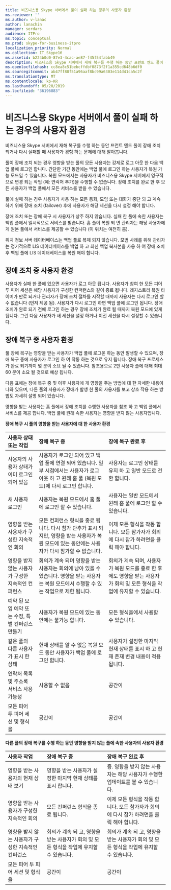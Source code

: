 ```yaml
---
title: 비즈니스용 Skype 서버에서 풀이 실패 하는 경우의 사용자 환경
ms.reviewer: ''
ms.author: v-lanac
author: lanachin
manager: serdars
audience: ITPro
ms.topic: conceptual
ms.prod: skype-for-business-itpro
localization_priority: Normal
ms.collection: IT_Skype16
ms.assetid: b224b0d0-87e3-4cac-ae87-f45f54fabb49
description: 비즈니스용 Skype 서버에서 재해 복구를 수행 하는 동안 프런트 엔드 풀이 장애 조치 되거나 다시 실패할 때 사용자가 경험 하는 문제에 대해 알아봅니다.
ms.openlocfilehash: cc8ea8c51bebcffdbf0873f2f1a355cd648b6df0
ms.sourcegitcommit: ab47ff88f51a96aaf8bc99a6303e114d41ca5c2f
ms.translationtype: MT
ms.contentlocale: ko-KR
ms.lasthandoff: 05/20/2019
ms.locfileid: "36196883"
---
```

# <a name="user-experience-during-pool-failure-in-skype-for-business-server"></a>비즈니스용 Skype 서버에서 풀이 실패 하는 경우의 사용자 환경
 
비즈니스용 Skype 서버에서 재해 복구를 수행 하는 동안 프런트 엔드 풀이 장애 조치 되거나 다시 실패할 때 사용자가 경험 하는 문제에 대해 알아봅니다.
  
풀이 장애 조치 되는 경우 영향을 받는 풀의 모든 사용자는 강제로 로그 아웃 한 다음 백업 풀에 로그인 합니다. 간단한 기간 동안에는 백업 풀에 로그인 하는 사용자가 복원 가능 모드일 수 있습니다. 복원 모드에서는 사용자가 비즈니스용 Skype 서버에서 영구적으로 변경 되는 작업 (예: 연락처 추가)을 수행할 수 없습니다. 장애 조치를 완료 한 후 모든 사용자가 백업 풀에서 모든 서비스를 받을 수 있습니다.
  
풀에 실패 하는 경우 사용자가 사용 하는 모든 통화, 모임 또는 대화가 중단 되 고 계속 하기 위해 장애 조치 (failover) 후에 사용자가 해당 세션을 다시 설정 해야 합니다.
  
장애 조치 또는 장애 복구 시 사용자가 상주 하지 않습니다. 실패 한 풀에 속한 사용자는 백업 풀에서 일시적으로 서비스를 받습니다. 홈 풀이 복원 되 면 관리자는 해당 사용자에 게 원본 풀에서 서비스를 제공할 수 있습니다 (이 위치는 여전히 홈).
  
위치 정보 서버 데이터베이스는 백업 풀로 복제 되지 않습니다. 모범 사례를 위해 관리자는 정기적으로 LIS 데이터베이스를 백업 하 고 최신 백업 복사본을 사용 하 여 장애 조치 후 백업 풀에 LIS 데이터베이스를 복원 해야 합니다.
  
## <a name="user-experience-during-failover"></a>장애 조치 중 사용자 환경

사용자가 실패 한 풀에 있으면 사용자가 로그 아웃 됩니다. 사용자가 참여 한 모든 피어 투 피어 세션은 해당 사용자가 구성한 컨퍼런스와 같이 종료 됩니다. 레지스트라 복원 타이머가 만료 되거나 관리자가 장애 조치 절차를 시작할 때까지 사용자는 다시 로그인 할 수 없습니다 (먼저 제공 됨). 사용자가 다시 로그인 하면 백업 풀에 로그인 됩니다. 장애 조치가 완료 되기 전에 로그인 하는 경우 장애 조치가 완료 될 때까지 복원 모드에 있게 됩니다. 그런 다음 사용자가 새 세션을 설정 하거나 이전 세션을 다시 설정할 수 있습니다.
  
## <a name="user-experience-during-failback"></a>장애 복구 중 사용자 환경

풀 장애 복구는 영향을 받는 사용자가 백업 풀에 로그온 하는 동안 발생할 수 있으며, 장애 복구 중에 사용자가 로그인 하 여 작동 하는 것으로 유지 됩니다. 장애 복구 프로세스가 완료 되기까지 몇 분이 소요 될 수 있습니다. 참조용으로 2만 사용자 풀에 대해 최대 60 분이 소요 될 것으로 예상 됩니다.
  
다음 표에는 장애 복구 중 및 이후 사용자에 게 영향을 주는 방법에 대 한 자세한 내용이 나와 있으며, 다른 풀의 사용자가 장애가 발생 한 풀의 사용자를 보고 상호 작용 하는 방법도 자세히 설명 되어 있습니다. 
  
영향을 받는 사용자는 홈 풀에서 장애 조치를 수행한 사용자를 참조 하 고 백업 풀에서 서비스를 제공 합니다. 백업 풀에 원래 속한 사용자는 영향을 받지 않는 사용자입니다.
  
**장애 복구 시 풀의 영향을 받는 사용자에 대 한 사용자 환경**

|**사용자 상태 또는 작업**|**장애 복구 중**|**장애 복구 완료 후**|
|:-----|:-----|:-----|
|사용자의 사용자 상태가 이미 로그인 되어 있음  <br/> |사용자가 로그인 되어 있고 백업 풀에 연결 되어 있습니다. 일부 시점에서는 사용자가 로그 아웃 하 고 원래 홈 풀 (복원 모드)에 다시 로그인 합니다.  <br/> |사용자는 로그인 상태를 유지 하 고 일반 모드로 전환 합니다.  <br/> |
|새 사용자 로그인  <br/> |사용자는 복원 모드에서 홈 풀에 로그인 할 수 있습니다.  <br/> |사용자는 일반 모드에서 원래 홈 풀에 로그인 할 수 있습니다.  <br/> |
|영향을 받는 사용자가 구성한 지속적인 회의  <br/> |모든 컨퍼런스 형식을 종료 됩니다. 다시 참가 단추가 표시 되지만, 영향을 받는 사용자가 복원 모드에 있는 동안에는 사용자가 다시 참가할 수 없습니다.  <br/> |이제 모든 형식을 작동 합니다. 모든 참가자가 회의에 다시 참가 하려면을 클릭 해야 합니다.  <br/> |
|영향을 받지 않는 사용자가 구성한 지속적인 컨퍼런스  <br/> |회의가 계속 되며 영향을 받는 사용자는 회의에 남아 있을 수 있습니다. 영향을 받는 사용자는 복원 모드에서 수행할 수 있는 작업으로 제한 됩니다.  <br/> |회의가 계속 되며, 사용자가 복원 모드를 종료 한 후에도 영향을 받는 사용자가 회의 및 모든 형식을 작업에 유지할 수 있습니다.  <br/> |
|예약 된 모임 예약 또는 수정, 특별 컨퍼런스 만들기  <br/> |사용자가 복원 모드에 있는 동안에는 불가능 합니다.  <br/> |모든 형식을에서 사용할 수 있습니다.  <br/> |
|같은 풀의 다른 사용자가 표시 한 상태  <br/> |현재 상태를 알 수 없음 복원 모드 동안 사용자가 백업 풀에 로그인 합니다.  <br/> |사용자가 설정한 마지막 현재 상태를 표시 하 고 현재 존재 변경 내용이 적용 됩니다.  <br/> |
|연락처 목록 및 주소록 서비스 사용 가능성  <br/> |사용할 수 없음  <br/> |공간이  <br/> |
|모든 피어 투 피어 세션 및 형식을  <br/> |공간이  <br/> |공간이  <br/> |
   
**다른 풀의 장애 복구를 수행 하는 동안 영향을 받지 않는 풀에 속한 사용자의 사용자 환경**

|**사용자 작업**|**장애 복구 중**|**장애 복구 완료 후**|
|:-----|:-----|:-----|
|영향을 받는 사용자의 현재 상태 보기  <br/> |영향을 받는 사용자가 설정한 마지막 현재 상태를 표시 합니다.  <br/> |중. 영향을 받지 않는 사용자는 해당 사용자가 수행한 업데이트를 볼 수 있습니다.  <br/> |
|영향을 받는 사용자가 구성한 지속적인 회의  <br/> |모든 컨퍼런스 형식을 종료 됩니다.  <br/> |이제 모든 형식을 작동 합니다. 모든 참가자가 회의에 다시 참가 하려면을 클릭 해야 합니다.  <br/> |
|영향을 받지 않는 사용자가 구성한 지속적인 컨퍼런스  <br/> |회의가 계속 되 고, 영향을 받는 사용자가 회의 및 모든 형식을 작업에 유지할 수 있습니다.  <br/> |회의가 계속 되 고, 영향을 받는 사용자가 회의 및 모든 형식을 작업에 유지할 수 있습니다.  <br/> |
|모든 피어 투 피어 세션 및 형식을  <br/> |공간이  <br/> |공간이  <br/> |
   


